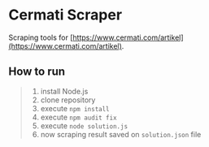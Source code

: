 # Cermati Scraper

Scraping tools for [https://www.cermati.com/artikel](https://www.cermati.com/artikel).

## How to run

> 1. install Node.js
> 2. clone repository
> 3. execute `npm install`
> 4. execute `npm audit fix`
> 5. execute `node solution.js`
> 6. now scraping result saved on `solution.json` file
